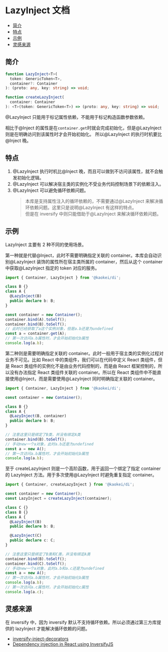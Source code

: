 # LazyInject 文档

- [简介](#简介)
- [特点](#特点)
- [示例](#示例)
- [灵感来源](#灵感来源)

## 简介

```ts
function LazyInject<T>(
  token: GenericToken<T>,
  container?: Container
): (proto: any, key: string) => void;

function createLazyInject(
  container: Container
): <T>(token: GenericToken<T>) => (proto: any, key: string) => void;
```

@LazyInject 只能用于标记属性依赖，不能用于标记构造函数参数依赖。

相比于@Inject 的属性是在`container.get`时就会完成初始化，但是@LazyInject 则是在明确访问到该属性时才会开始初始化。
所以@LazyInject 的执行时机要比@Inject 晚。

## 特点

1. @LazyInject 执行时机比@Inject 晚，而且可以做到不访问该属性，就不会触发初始化逻辑。
2. @LazyInject 可以解决宿主类的实例化不受业务代码控制场景下的依赖注入。
3. @LazyInject 可以避免循环依赖问题。
   > 本库是支持属性注入的循环依赖的，不需要通过@LazyInject 来解决循环依赖问题。这里只是说明@LazyInject 有这样的特点。  
   > 但是在 inversify 中则只能借助于@LazyInject 来解决循环依赖问题。

## 示例

LazyInject 主要有 2 种不同的使用场景。

第一种就是代替@Inject，此时不需要明确指定关联的 container。本库会自动识别@LazyInject 装饰的属性所在宿主类所属的 container，然后从这个 container 中获取@LazyInject 指定的 token 对应的服务。

```ts
import { Container, LazyInject } from '@kaokei/di';

class B {}
class A {
  @LazyInject(B)
  public declare b: B;
}

const container = new Container();
container.bind(A).toSelf();
container.bind(B).toSelf();
// 此时已经获取了a这个实例对象，但是a.b还是为undefined
const a = container.get(A);
// 第一次访问a.b属性时，才会开始初始化b属性
console.log(a.b);
```

第二种则是需要明确指定关联的 container。此时一般用于宿主类的实例化过程对业务不可见。比如 React 中的类组件，我们可以在代码中定义 React 类组件，但是 React 类组件的实例化不是由业务代码控制的，而是由 React 框架控制的，所以没有办法指定 React 类组件关联的 container。所以在 React 类组件中不能直接使用@Inject，而是需要使用@LazyInject 同时明确指定关联的 container。

```ts
import { Container, LazyInject } from '@kaokei/di';

const container = new Container();

class B {}
class A {
  @LazyInject(B, container)
  public declare b: B;
}

// 注意这里只是绑定了B类，并没有绑定A类
container.bind(B).toSelf();
// 手动new一个a对象，此时a.b还是为undefined
const a = new A();
// 第一次访问a.b属性时，才会开始初始化b属性
console.log(a.b);
```

至于 createLazyInject 则是一个高阶函数，用于返回一个绑定了指定 container 的 LazyInject 方法。用于多次使用@LazyInject 时避免重复指定 container。

```ts
import { Container, createLazyInject } from '@kaokei/di';

const container = new Container();
const LazyInject = createLazyInject(container);

class C {}
class B {}
class A {
  @LazyInject(B)
  public declare b: B;

  @LazyInject(C)
  public declare c: C;
}

// 注意这里只是绑定了B类和C类，并没有绑定A类
container.bind(B).toSelf();
container.bind(C).toSelf();
// 手动new一个a对象，此时a.b和a.c还是为undefined
const a = new A();
// 第一次访问a.b属性时，才会开始初始化b属性
console.log(a.b);
// 第一次访问a.c属性时，才会开始初始化c属性
console.log(a.c);
```

## 灵感来源

在 inversify 中，因为 inversify 默认不支持循环依赖。所以必须通过第三方库提供的 lazyInject 才能解决循环依赖的问题。

- [inversify-inject-decorators](https://github.com/inversify/inversify-inject-decorators/blob/master/src/decorators.ts)
- [Dependency injection in React using InversifyJS](https://itnext.io/dependency-injection-in-react-using-inversifyjs-a38ff0c6601)
